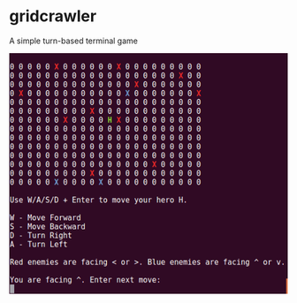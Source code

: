 # gridcrawler
A simple turn-based terminal game

![placeholder](https://github.com/DeepakParamkusam/gridcrawler/blob/master/gifs/loss.gif)
